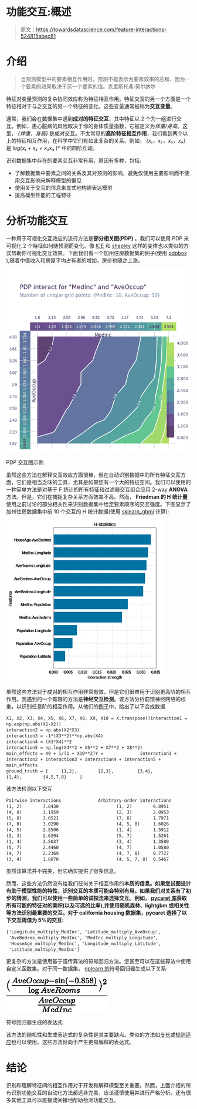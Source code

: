 # 功能交互:概述

> 原文：<https://towardsdatascience.com/feature-interactions-524815abec81>

# 介绍

> 当预测模型中的要素相互作用时，预测不能表示为要素效果的总和，因为一个要素的效果取决于另一个要素的值。克里斯托弗·莫尔纳尔

特征对变量预测的复杂协同效应称为特征相互作用。特征交互的另一个方面是一个特征相对于与之交互的另一个特征的变化。这些变量通常被称为**交互变量**。

通常，我们会在数据集中遇到**成对的特征交互**，其中特征以 2 个为一组进行交互。例如，患心脏病的风险取决于你的身体质量指数，它被定义为*体重/身高*。这里， *{体重，身高}* 是成对交互。不太常见的**高阶特征相互作用**，我们看到两个以上的特征相互作用，在科学中它们有如此复杂的关系。例如， *{x₁，x₂，x₃，x₄}* 是 *log(x₁ + x₂ + x₃*x₄ )* 中的四阶互动。

识别数据集中存在的要素交互非常有用，原因有多种，包括:

*   了解数据集中要素之间的关系及其对预测的影响，避免仅使用主要影响而不使用交互影响来解释模型的偏见
*   使用关于交互的信息来显式地构建表达模型
*   提高模型性能的工程特征

# 分析功能交互

一种用于可视化交互效应的流行方法是**部分相关图(PDP)** 。我们可以使用 PDP 来可视化 2 个特征如何随预测而变化。像 [ICE](https://github.com/AustinRochford/PyCEbox) 和 [shapley](https://shap.readthedocs.io/en/latest/index.html) 这样的变体也以类似的方式帮助你可视化交互效果。下面我们看一个加州住房数据集的例子(使用 [pdpbox](https://github.com/SauceCat/PDPbox) ),随着中值收入和房屋平均占有者的增加，房价也随之上涨。

![](img/127bcfa28bb1584069e19bf3b15d8316.png)

PDP 交互图示例

虽然这些方法在解释交互效应方面很棒，但在自动识别数据中的所有特征交互方面，它们是相当乏味的工具，尤其是如果您有一个大的特征空间。我们可以使用的一种简单方法是对基于 F 统计的所有特征和过滤器交互组合应用 2-way **ANOVA** 方法。但是，它们在捕捉复杂关系方面效率不高。然而， **Friedman 的 H 统计量**使用之前讨论的部分相关性来识别数据集中给定要素顺序的交互强度。下图显示了加州住房数据集中前 10 个交互的 H 统计数据(使用 [sklearn_gbmi](https://github.com/ralphhaygood/sklearn-gbmi) 计算):

![](img/92ac53c42108fed64a5741770d44283a.png)

虽然这些方法对于成对的相互作用非常有效，但是它们很难用于识别更高阶的相互作用。我遇到的一个有趣的方法是**神经交互检测**。该方法分析前馈神经网络的权重，以识别任意阶的相互作用。从他们的[例子](https://github.com/mtsang/neural-interaction-detection)中，给出了以下合成数据

```
X1, X2, X3, X4, X5, X6, X7, X8, X9, X10 = X.transpose()interaction1 = np.exp(np.abs(X1-X2))                        
interaction2 = np.abs(X2*X3)  
interaction3 = -1*(X3**2)**np.abs(X4) 
interaction4 = (X1*X4)**2
interaction5 = np.log(X4**2 + X5**2 + X7**2 + X8**2)
main_effects = X9 + 1/(1 + X10**2)Y =              interaction1 + interaction2 + interaction3 + interaction4 + interaction5 + main_effects
ground_truth = [     {1,2},        {2,3},         {3,4},         {1,4},        {4,5,7,8}     ]
```

该方法检测以下交互

```
Pairwise interactions              Arbitrary-order interactions
(1, 2)        7.8430                      (1, 2)        6.8951        
(4, 8)        3.1959                      (2, 3)        2.0953        
(5, 8)        3.0521                      (7, 8)        1.7971        
(7, 8)        3.0290                      (4, 5, 8)     1.6026        
(4, 5)        2.8506                      (1, 4)        1.5912        
(2, 3)        2.6294                      (5, 7)        1.5261        
(1, 4)        2.5037                      (3, 4)        1.3500        
(5, 7)        2.4460                      (4, 7)        1.0580        
(4, 7)        2.2369                      (4, 7, 8)     0.7727        
(3, 4)        1.8870                      (4, 5, 7, 8)  0.5467
```

虽然该算法并不完美，但它确实提供了很多信息。

然而，这些方法仍然没有给我们任何关于相互作用的**本质的信息。如果您试图设计有助于模型性能的特性，识别交互的本质可能会特别有用。如果我们对关系有了初步的猜测，我们可以使用一些简单的试探法来选择交互。例如， [pycaret 库](https://pycaret.org/)获取所有可能的特征对的乘积(以及可选的比率),并使用随机森林、lightgbm 或相关性等方法识别最重要的交互。对于 california housing 数据集，pycaret 选择了以下交互阈值为 5%的交互:**

```
['Longitude_multiply_MedInc', 'Latitude_multiply_AveOccup',
 'AveBedrms_multiply_MedInc', 'MedInc_multiply_Longitude',
 'HouseAge_multiply_MedInc', 'Longitude_multiply_Latitude',
 'Latitude_multiply_MedInc']
```

更复杂的方法是使用基于遗传算法的符号回归方法。您甚至可以在这些算法中使用自定义函数集。对于同一数据集， [gplearn 的](https://gplearn.readthedocs.io/)符号回归器生成以下关系:

![](img/a8bc5c502c7b61f28e5eff901b8a63db.png)

符号回归器生成的表达式

该方法的随机性和生成表达式的复杂性是其主要缺点。类似的方法如[专长](https://github.com/cavalab/feat)或[规则适应](https://github.com/christophM/rulefit)也可以使用。这些方法倾向于产生更易解释的表达式。

# 结论

识别和理解特征间的相互作用对于开发和解释模型至关重要。然而，上面介绍的所有识别功能交互的自动化方法都远非完美，应该谨慎使用并进行严格分析。还有很多其他工具可以直接或间接地帮助检测功能交互。